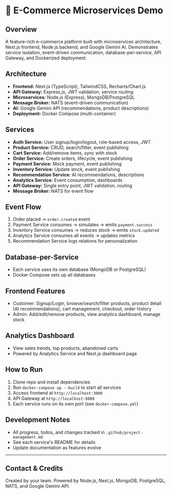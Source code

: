 # 🛒 E-Commerce Microservices Demo

## Overview
A feature-rich e-commerce platform built with microservices architecture, Next.js frontend, Node.js backend, and Google Gemini AI. Demonstrates service isolation, event-driven communication, database-per-service, API Gateway, and Dockerized deployment.

## Architecture
- **Frontend:** Next.js (TypeScript), TailwindCSS, Recharts/Chart.js
- **API Gateway:** Express.js, JWT validation, service routing
- **Microservices:** Node.js (Express), MongoDB/PostgreSQL
- **Message Broker:** NATS (event-driven communication)
- **AI:** Google Gemini API (recommendations, product descriptions)
- **Deployment:** Docker Compose (multi-container)

## Services
- **Auth Service:** User signup/login/logout, role-based access, JWT
- **Product Service:** CRUD, search/filter, event publishing
- **Cart Service:** Add/remove items, sync with stock
- **Order Service:** Create orders, lifecycle, event publishing
- **Payment Service:** Mock payment, event publishing
- **Inventory Service:** Update stock, event publishing
- **Recommendation Service:** AI recommendations, descriptions
- **Analytics Service:** Event consumption, dashboards
- **API Gateway:** Single entry point, JWT validation, routing
- **Message Broker:** NATS for event flow

## Event Flow
1. Order placed → `order.created` event
2. Payment Service consumes → simulates → emits `payment.success`
3. Inventory Service consumes → reduces stock → emits `stock.updated`
4. Analytics Service consumes all events → updates metrics
5. Recommendation Service logs relations for personalization

## Database-per-Service
- Each service uses its own database (MongoDB or PostgreSQL)
- Docker Compose sets up all databases

## Frontend Features
- Customer: Signup/Login, browse/search/filter products, product detail (AI recommendations), cart management, checkout, order history
- Admin: Add/edit/remove products, view analytics dashboard, manage stock

## Analytics Dashboard
- View sales trends, top products, abandoned carts
- Powered by Analytics Service and Next.js dashboard page

## How to Run
1. Clone repo and install dependencies
2. Run `docker-compose up --build` to start all services
3. Access frontend at `http://localhost:3000`
4. API Gateway at `http://localhost:8080`
5. Each service runs on its own port (see `docker-compose.yml`)

## Development Notes
- All progress, todos, and changes tracked in `.github/project-management.md`
- See each service's README for details
- Update documentation as features evolve

---

## Contact & Credits
Created by your team. Powered by Node.js, Next.js, MongoDB, PostgreSQL, NATS, and Google Gemini API.
